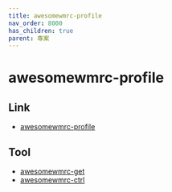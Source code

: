 ```yaml
---
title: awesomewmrc-profile
nav_order: 8000
has_children: true
parent: 專案
---
```


# awesomewmrc-profile


## Link

* [awesomewmrc-profile](https://github.com/samwhelp/note-about-awesome-wm/tree/gh-pages/_demo/project/awesomewmrc-profile)


## Tool

* [awesomewmrc-get](awesomewmrc-get)
* [awesomewmrc-ctrl](awesomewmrc-ctrl)
